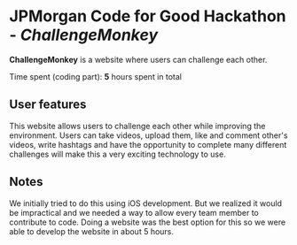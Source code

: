 # JPMorgan Code for Good Hackathon - *ChallengeMonkey*

**ChallengeMonkey** is a website where users can challenge each other.

Time spent (coding part): **5** hours spent in total

## User features

This website allows users to challenge each other while improving the environment. Users can take videos, upload them, like and comment other's videos,
write hashtags and have the opportunity to complete many different challenges will make this a very exciting technology to use.

## Notes

We initially tried to do this using iOS development. But we realized it would be impractical and we needed a way to allow every team member to contribute to code. Doing a website was the best option for this so we were able to develop the website in about 5 hours. 
